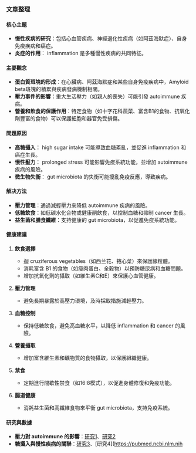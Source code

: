 ### 文章整理

#### 核心主題
- **慢性疾病的研究**：包括心血管疾病、神經退化性疾病（如阿茲海默症）、自身免疫疾病和癌症。
- **炎症的作用**： inflammation 是多種慢性疾病的共同特征。

#### 主要觀念
- **蛋白質斑塊的形成**：在心臟病、阿茲海默症和某些自身免疫疾病中，Amyloid beta斑塊的積累與疾病發病機制相關。
- **壓力事件的影響**：重大生活壓力（如親人的喪失）可能引發 autoimmune 疾病。
- **營養和飲食的保護作用**：特定食物（如十字花科蔬菜、富含B1的食物、抗氧化劑豐富的食物）可以保護細胞和器官免受損傷。

#### 問題原因
- **高糖攝入**： high sugar intake 可能導致血糖紊亂，並促進 inflammation 和癌症生長。
- **慢性壓力**： prolonged stress 可能影響免疫系統功能，並增加 autoimmune 疾病的風險。
- **微生物失衡**： gut microbiota 的失衡可能擾亂免疫反應，導致疾病。

#### 解决方法
- **壓力管理**：通過減輕壓力來降低 autoimmune 疾病的風險。
- **低糖飲食**：如低碳水化合物或健康酮飲食，以控制血糖和抑制 cancer 生長。
- **益生菌和膳食纖維**：支持健康的 gut microbiota，以促進免疫系統功能。

#### 健康建議
1. **飲食選擇**
   - 迴 cruziferous vegetables（如西兰花、捲心菜）來保護線粒體。
   - 消耗富含 B1 的食物（如瘦肉蛋白、全穀物）以預防糖尿病和血糖問題。
   - 增加抗氧化劑的攝取（如維生素C和E）來保護心血管健康。

2. **壓力管理**
   - 避免長期暴露於高壓力環境，及時採取措施減輕壓力。

3. **血糖控制**
   - 保持低糖飲食，避免高血糖水平，以降低 inflammation 和 cancer 的風險。

4. **營養攝取**
   - 增加富含維生素和礦物質的食物攝取，以保護組織健康。

5. **禁食**
   - 定期進行間歇性禁食（如16:8模式），以促進身體修復和免疫功能。

6. **腸道健康**
   - 消耗益生菌和高纖維食物來平衡 gut microbiota，支持免疫系統。

#### 研究與數據
- **壓力對 autoimmune 的影響**：[研究1](https://pubmed.ncbi.nlm.nih.gov/23408567)、[研究2](https://pubmed.ncbi.nlm.nih.gov/29186719)
- **糖攝入與慢性疾病的關聯**：[研究3](https://pubmed.ncbi.nlm.nih.gov/25301984)、[研究4](https://pubmed.ncbi.nlm.nih